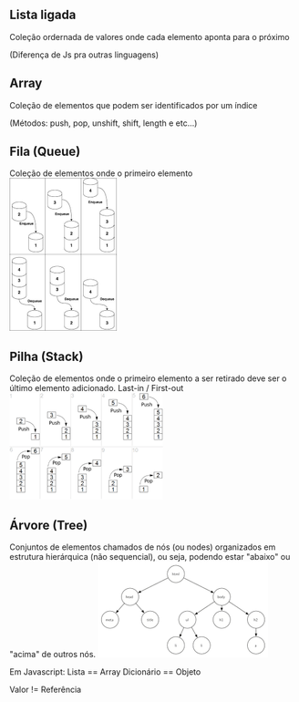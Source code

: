 ## Lista ligada
Coleção ordernada de valores onde cada elemento aponta para o próximo 

(Diferença de Js pra outras linguagens)

## Array
Coleção de elementos que podem ser identificados por um índice

(Métodos: push, pop, unshift, shift, length e etc...)

## Fila (Queue)
Coleção de elementos onde o primeiro elemento 
![Exemplo de fila](fila-queue.png)

## Pilha (Stack)
Coleção de elementos onde o primeiro elemento a ser retirado deve ser o último elemento adicionado. Last-in / First-out
![Exemplo de pilha](pilha-queue.png)

## Árvore (Tree)
Conjuntos de elementos chamados de nós (ou nodes) organizados em estrutura hierárquica (não sequencial), ou seja, podendo estar "abaixo" ou "acima" de outros nós.
![Exemplo de árvore](arvore-tree.png)

Em Javascript:
  Lista == Array
  Dicionário == Objeto


Valor != Referência

